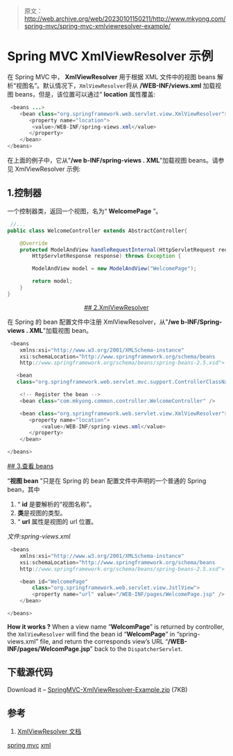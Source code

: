 > 原文：<http://web.archive.org/web/20230101150211/http://www.mkyong.com/spring-mvc/spring-mvc-xmlviewresolver-example/>

# Spring MVC XmlViewResolver 示例

在 Spring MVC 中， **XmlViewResolver** 用于根据 XML 文件中的视图 beans 解析“视图名”。默认情况下，`XmlViewResolver`将从 **/WEB-INF/views.xml** 加载视图 beans，但是，该位置可以通过“ **location** 属性覆盖:

```java
 <beans ...>
	<bean class="org.springframework.web.servlet.view.XmlViewResolver">
	   <property name="location">
		<value>/WEB-INF/spring-views.xml</value>
	   </property>
	</bean>
</beans> 
```

在上面的例子中，它从"**/we b-INF/spring-views . XML**"加载视图 beans。请参见 XmlViewResolver 示例:

## 1.控制器

一个控制器类，返回一个视图，名为“ **WelcomePage** ”。

```java
 //...
public class WelcomeController extends AbstractController{

	@Override
	protected ModelAndView handleRequestInternal(HttpServletRequest request,
		HttpServletResponse response) throws Exception {

		ModelAndView model = new ModelAndView("WelcomePage");

		return model;
	}
} 
```

 <ins class="adsbygoogle" style="display:block; text-align:center;" data-ad-format="fluid" data-ad-layout="in-article" data-ad-client="ca-pub-2836379775501347" data-ad-slot="6894224149">## 2.XmlViewResolver

在 Spring 的 bean 配置文件中注册 XmlViewResolver，从"**/we b-INF/Spring-views . XML**"加载视图 bean。

```java
 <beans 
	xmlns:xsi="http://www.w3.org/2001/XMLSchema-instance"
	xsi:schemaLocation="http://www.springframework.org/schema/beans 
	http://www.springframework.org/schema/beans/spring-beans-2.5.xsd">

   <bean 
   class="org.springframework.web.servlet.mvc.support.ControllerClassNameHandlerMapping" />

	<!-- Register the bean -->
	<bean class="com.mkyong.common.controller.WelcomeController" />

	<bean class="org.springframework.web.servlet.view.XmlViewResolver">
	   <property name="location">
	       <value>/WEB-INF/spring-views.xml</value>
	   </property>
	</bean>

</beans> 
```

 <ins class="adsbygoogle" style="display:block" data-ad-client="ca-pub-2836379775501347" data-ad-slot="8821506761" data-ad-format="auto" data-ad-region="mkyongregion">## 3.查看 beans

“**视图 bean** ”只是在 Spring 的 bean 配置文件中声明的一个普通的 Spring bean，其中

1.  “ **id** 是要解析的“视图名称”。
2.  **类**是视图的类型。
3.  “ **url** 属性是视图的 url 位置。

*文件:spring-views.xml*

```java
 <beans 
	xmlns:xsi="http://www.w3.org/2001/XMLSchema-instance"
	xsi:schemaLocation="http://www.springframework.org/schema/beans 
	http://www.springframework.org/schema/beans/spring-beans-2.5.xsd">

	<bean id="WelcomePage"
		class="org.springframework.web.servlet.view.JstlView">
		<property name="url" value="/WEB-INF/pages/WelcomePage.jsp" />
	</bean>

</beans> 
```

**How it works ?**
When a view name “**WelcomPage**” is returned by controller, the `XmlViewResolver` will find the bean id “**WelcomPage**” in “spring-views.xml” file, and return the corresponds view’s URL “**/WEB-INF/pages/WelcomPage.jsp**” back to the `DispatcherServlet`.

## 下载源代码

Download it – [SpringMVC-XmlViewResolver-Example.zip](http://web.archive.org/web/20190212044514/http://www.mkyong.com/wp-content/uploads/2010/08/SpringMVC-XmlViewResolver-Example.zip) (7KB)

## 参考

1.  [XmlViewResolver 文档](http://web.archive.org/web/20190212044514/http://static.springsource.org/spring/docs/2.5.x/api/org/springframework/web/servlet/view/XmlViewResolver.html)

[spring mvc](http://web.archive.org/web/20190212044514/http://www.mkyong.com/tag/spring-mvc/) [xml](http://web.archive.org/web/20190212044514/http://www.mkyong.com/tag/xml/)







